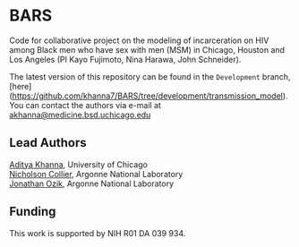 # BARS
Code for collaborative project on the modeling of incarceration on HIV among Black men who have sex with men (MSM) in Chicago, Houston and Los Angeles (PI Kayo Fujimoto, Nina Harawa, John Schneider). 

The latest version of this repository can be found in the `Development` branch, [here] (https://github.com/khanna7/BARS/tree/development/transmission_model). You can contact the authors via
e-mail at <akhanna@medicine.bsd.uchicago.edu> 

## Lead Authors        

   [Aditya Khanna](https://github.com/khanna7), University of Chicago    
   [Nicholson Collier](https://github.com/ncollier), Argonne National Laboratory    
   [Jonathan Ozik](https://github.com/jozik), Argonne National Laboratory    

## Funding
This work is supported by NIH R01 DA 039 934.
